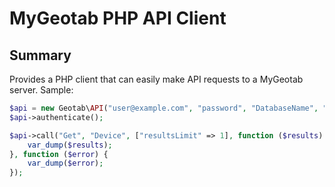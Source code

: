 MyGeotab PHP API Client
======================

Summary
------------
Provides a PHP client that can easily make API requests to a MyGeotab server. Sample:

```php
$api = new Geotab\API("user@example.com", "password", "DatabaseName", "my.geotab.com");
$api->authenticate();

$api->call("Get", "Device", ["resultsLimit" => 1], function ($results) {
    var_dump($results);
}, function ($error) {
    var_dump($error);
});
```
